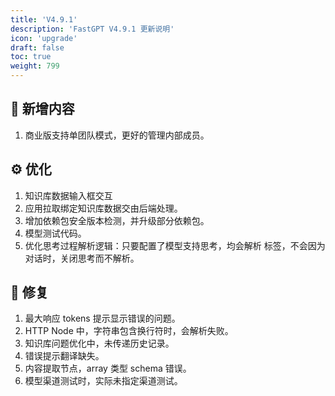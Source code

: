 ```yaml
---
title: 'V4.9.1'
description: 'FastGPT V4.9.1 更新说明'
icon: 'upgrade'
draft: false
toc: true
weight: 799
---
```


## 🚀 新增内容

1. 商业版支持单团队模式，更好的管理内部成员。

## ⚙️ 优化

1. 知识库数据输入框交互
2. 应用拉取绑定知识库数据交由后端处理。
3. 增加依赖包安全版本检测，并升级部分依赖包。
4. 模型测试代码。
5. 优化思考过程解析逻辑：只要配置了模型支持思考，均会解析 <think> 标签，不会因为对话时，关闭思考而不解析。

## 🐛 修复

1. 最大响应 tokens 提示显示错误的问题。
2. HTTP Node 中，字符串包含换行符时，会解析失败。
3. 知识库问题优化中，未传递历史记录。
4. 错误提示翻译缺失。
5. 内容提取节点，array 类型 schema 错误。
6. 模型渠道测试时，实际未指定渠道测试。